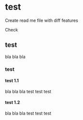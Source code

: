 # test

Create read me file with diff features

Check

## test
bla bla bla

### test
#### test 1.1
bla bla bla test test test
#### test 1.2
bla bla bla test test test
